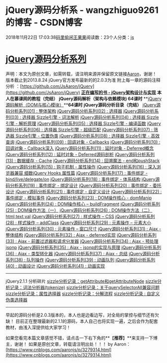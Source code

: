 
# jQuery源码分析系 - wangzhiguo9261的博客 - CSDN博客


2018年11月22日 17:03:38[码里偷闲王果果](https://me.csdn.net/wangzhiguo9261)阅读数：23个人分类：[js](https://blog.csdn.net/wangzhiguo9261/article/category/7508784)



# [jQuery源码分析系列](https://www.cnblogs.com/aaronjs/p/3279314.html)
声明：本文为原创文章，如需转载，请注明来源并保留原文链接[Aaron](http://www.cnblogs.com/aaronjs/)，谢谢！
版本截止到2013.8.24 jQuery官方发布最新的的2.0.3为准
附上每一章的源码注释分析 ：[https://github.com/JsAaron/jQuery](https://github.com/JsAaron/jQuery)
**[正在编写的书 - jQuery架构设计与实现](https://github.com/JsAaron/jQuery/blob/master/README.md)**
**本人在慕课网的教程（完结）**
**jQuery源码解析（架构与依赖模块) 64课时**
**[jQuery源码解析（DOM与核心模块）](http://www.imooc.com/learn/222)****64课时**
**jQuery源码分析目录（完结）**
[jQuery源码分析系列(01) : 整体架构](http://www.cnblogs.com/aaronjs/p/3278578.html)
[jQuery源码分析系列(02) : 选择器](http://www.cnblogs.com/aaronjs/p/3281911.html)
[jQuery源码分析系列(03) : 选择器 Sizzle引擎 - 词法解析](http://www.cnblogs.com/aaronjs/p/3300797.html)
[jQuery源码分析系列(04) : 选择器 Sizzle引擎 - 解析原理](http://www.cnblogs.com/aaronjs/p/3310937.html)
[jQuery源码分析系列(05) : 选择器 Sizzle引擎 - 编译函数](http://www.cnblogs.com/aaronjs/p/3322466.html)
[jQuery源码分析系列(06) : 选择器 Sizzle引擎 - 超级匹配](http://www.cnblogs.com/aaronjs/p/3332805.html)
[jQuery源码分析系列(07) : 筛选器 Sizzle引擎 - 位置伪类](http://www.cnblogs.com/aaronjs/p/3484545.html)
[jQuery源码分析系列(08) : 选择器 Sizzle引擎 - 高效查询](http://www.cnblogs.com/aaronjs/p/3337531.html)
[jQuery源码分析系列(09) : 回调对象 - Callbacks](http://www.cnblogs.com/aaronjs/p/3342344.html)
[jQuery源码分析系列(10) : 回调对象 - Callback深入](http://www.cnblogs.com/aaronjs/p/3713750.html)
[jQuery源码分析系列(11) : 延时对象 - Deferred概念](http://www.cnblogs.com/aaronjs/p/3348569.html)
[jQuery源码分析系列(12) : 延时对象 - Deferred源码剖析](http://www.cnblogs.com/aaronjs/p/3356505.html)
[jQuery源码分析系列(13) : 数据缓存 - Cache](http://www.cnblogs.com/aaronjs/p/3370176.html)
[jQuery源码分析系列(14) : 回溯魔法 - end和pushStack](http://www.cnblogs.com/aaronjs/p/3387278.html)
[jQuery源码分析系列(15) : 钩子机制 - 属性操作](http://www.cnblogs.com/aaronjs/p/3387906.html)
[jQuery源码分析系列(16) : 深入浏览器兼容 细数jQuery Hooks 属性篇](http://www.cnblogs.com/aaronjs/p/3434830.html)
[jQuery源码分析系列(17) : 事件绑定 - bind/live/delegate/on](http://www.cnblogs.com/aaronjs/p/3440647.html)
[jQuery源码分析系列(18) : 事件绑定 - 体系结构](http://www.cnblogs.com/aaronjs/p/3441320.html)
[jQuery源码分析系列(19) : 事件绑定 - 绑定设计](http://www.cnblogs.com/aaronjs/p/3444874.html)
[jQuery源码分析系列(20) : 事件绑定 - 委托设计](http://www.cnblogs.com/aaronjs/p/3447483.html)
[jQuery源码分析系列(21) : 事件绑定 - 自定义设计](http://www.cnblogs.com/aaronjs/p/3452279.html)
[jQuery源码分析系列(22) : 事件绑定 - 模拟事件](http://www.cnblogs.com/aaronjs/p/3481075.html)
[jQuery源码分析系列(23) : DOM操作核心 - domManip](http://www.cnblogs.com/aaronjs/p/3508190.html)
[jQuery源码分析系列(24) : DOM操作核心 – buildFragment](http://www.cnblogs.com/aaronjs/p/3510768.html)
[jQuery源码分析系列(25) : DOM操作方法（一）](http://www.cnblogs.com/aaronjs/p/3516081.html)
[jQuery源码分析系列(26) : DOM操作方法（二）html,text,val](http://www.cnblogs.com/aaronjs/p/3520383.html)
[jQuery源码分析系列(27) : 样式操作 – CSS](http://www.cnblogs.com/aaronjs/p/3559310.html)
[jQuery源码分析系列(28) : 样式操作 – addClass](http://www.cnblogs.com/aaronjs/p/3433358.html)
[jQuery源码分析系列(29) : 元素操作 – 元素大小](http://www.cnblogs.com/aaronjs/p/3565253.html)
[jQuery源码分析系列(30) : 元素操作 – 窗口尺寸](http://www.cnblogs.com/aaronjs/p/3564562.html)
[jQuery源码分析系列(31) : Ajax - 整体结构](http://www.cnblogs.com/aaronjs/p/3683925.html)
[jQuery源码分析系列(32) : Ajax - deferred实现](http://www.cnblogs.com/aaronjs/p/3713016.html)
[jQuery源码分析系列(33) : Ajax - 前置过滤器和请求分发器](http://www.cnblogs.com/aaronjs/p/3777292.html)
[jQuery源码分析系列(34) : Ajax - 预处理jsonp](http://www.cnblogs.com/aaronjs/p/3781337.html)
[jQuery源码分析系列(35) : Ajax - jsonp的实现与原理](http://www.cnblogs.com/aaronjs/p/3785646.html)
[jQuery源码分析系列(36) : Ajax - 类型转化器](http://www.cnblogs.com/aaronjs/p/3790820.html)
[jQuery源码分析系列(37) : Ajax - 总结](http://www.cnblogs.com/aaronjs/p/3798868.html)
[jQuery源码分析系列(38) : 队列操作](http://www.cnblogs.com/aaronjs/p/3800619.html)
[jQuery源码分析系列(39) : 动画队列](http://www.cnblogs.com/aaronjs/p/3813237.html)
[jQuery源码分析系列(40) : 动画设计](http://www.cnblogs.com/aaronjs/p/4278660.html)
[jQuery源码分析系列(41) : 动画实现](http://www.cnblogs.com/aaronjs/p/4285447.html)

---
jQuery2.1.1 分析碎片
[sizzle分析记录：getAttribute和getAttributeNode](http://www.cnblogs.com/aaronjs/p/3837082.html)
[sizzle分析记录：词法分析器(tokenize)](http://www.cnblogs.com/aaronjs/p/3842352.html)
[sizzle分析记录：关于querySelectorAll兼容问题](http://www.cnblogs.com/aaronjs/p/3847964.html)
[sizzle分析记录：属性选择器](http://www.cnblogs.com/aaronjs/p/3855346.html)
[sizzle分析记录：分解流程](http://www.cnblogs.com/aaronjs/p/3857899.html)
[sizzle分析记录 : 自定义伪类选择器](http://www.cnblogs.com/aaronjs/p/3859884.html)

---
早起的源码分析是2.0.3版本的，本人也是边看边写，对全局的掌控与细节还有欠缺！
目前正在整理最新的2.1.1的源码，本人自己也将实现一遍，之后会作为配套教材，由浅入深提供给大家学习！

如果您看完本篇文章感觉不错，请点击一下右下角的**【****推荐****】**来支持一下博主，谢谢！
如果是原创文章，转载请注明出处！！！
by Aaron：[https://www.cnblogs.com/aaronjs/p/3279314.html](https://www.cnblogs.com/aaronjs/p/3279314.html)

